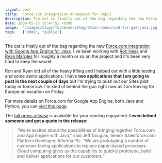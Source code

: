 ```yaml
---
layout: post
title:  Force.com Integration Announced for GAE/J
description: The cat is finally out of the bag regarding the new Force.com integration with Google App Engine for Java  . Ive been working with Ron Hess and Ryan Marples for roughly a month or so on the project and its been very hard to keep the secret. Ron and Ryan did all of the heavy lifting and I helped out with a little testing and some demo applications. I have two applications that I am going to post in the next couple of days  but Im trying to push out our Sites pilot today or tomorrow. Im kind of be
date: 2009-05-27 15:47:52 +0300
image:  '/images/slugs/forcecom-integration-announced-for-gae-java.jpg'
tags:   ["2009", "public"]
---
```

<p>The cat is finally out of the bag regarding the new <a href="http://blog.sforce.com/sforce/2009/05/new-forcecom-integration-announced-for-google-app-engine-for-java.html" target="_blank">Force.com integration with Google App Engine for Java</a>. I've been working with <a href="http://twitter.com/vnehess" target="_blank">Ron Hess</a> and <a href="http://www.ryanmarples.com/" target="_blank">Ryan Marples</a> for roughly a month or so on the project and it's been very hard to keep the secret.</p>
<p>Ron and Ryan did all of the heavy lifting and I helped out with a little testing and some demo applications. I have <strong>two applications that I am going to post in the next couple of days</strong> but I'm trying to push out our Sites pilot today or tomorrow. I'm kind of behind the gun right now as I am leaving for Europe on vacation on Friday.</p>
<p>For more details on Force.com for Google App Engine, both Java and Python, you can <a href="http://developer.force.com/appengine" target="_blank">visit this page</a>.</p>
<p>The <a href="http://investor.salesforce.com/phoenix.zhtml?c=141811&p=irol-newsArticle&t=Regular&id=1292711&" target="_blank">full press release</a> is available for your reading enjoyment. <strong>I even bribed someone and got a quote in the release:</strong></p>
<blockquote><span>"We're excited about the possibilities of bringing together Force.com and App Engine with Java," said Jeff Douglas, Senior Salesforce.com Platform Developer, Informa Plc. "We are prototyping a number of customer-facing applications to replace paper-based processes. Cloud computing gives us the capability to quickly prototype, build and deliver applications for our customers."</span></blockquote>

